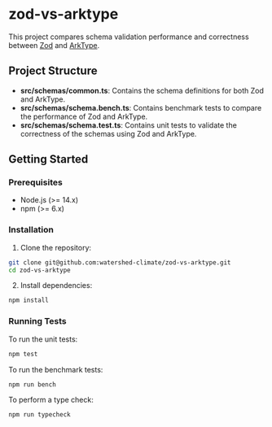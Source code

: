# zod-vs-arktype

This project compares schema validation performance and correctness between [Zod](https://github.com/colinhacks/zod) and [ArkType](https://github.com/arktypeio/arktype).

## Project Structure

- **src/schemas/common.ts**: Contains the schema definitions for both Zod and ArkType.
- **src/schemas/schema.bench.ts**: Contains benchmark tests to compare the performance of Zod and ArkType.
- **src/schemas/schema.test.ts**: Contains unit tests to validate the correctness of the schemas using Zod and ArkType.

## Getting Started

### Prerequisites

- Node.js (>= 14.x)
- npm (>= 6.x)

### Installation

1. Clone the repository:

```sh
git clone git@github.com:watershed-climate/zod-vs-arktype.git
cd zod-vs-arktype
```

2. Install dependencies:

```sh
npm install
```

### Running Tests

To run the unit tests:

```sh
npm test
```

To run the benchmark tests:

```sh
npm run bench
```

To perform a type check:

```sh
npm run typecheck
```